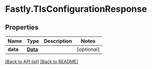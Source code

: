 # Fastly.TlsConfigurationResponse

## Properties

Name | Type | Description | Notes
------------ | ------------- | ------------- | -------------
**data** | [**Data**](Data.md) |  | [optional] 



[[Back to API list]](../../README.md#endpoints) [[Back to README]](../../README.md)
